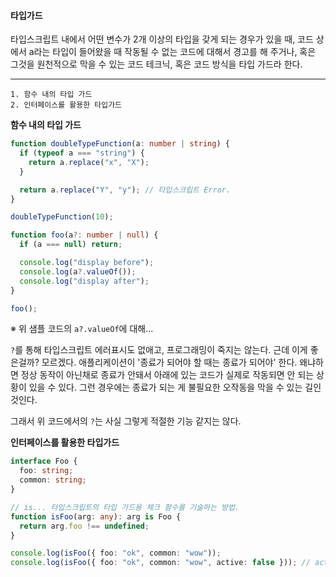 #### 타입가드

타입스크립트 내에서 어떤 변수가 2개 이상의 타입을 갖게 되는 경우가 있을 때,
코드 상에서 a라는 타입이 들어왔을 때 작동될 수 없는 코드에 대해서 경고를 해 주거나,
혹은 그것을 원천적으로 막을 수 있는 코드 테크닉,
혹은 코드 방식을 타입 가드라 한다.

---

```
1. 함수 내의 타입 가드
2. 인터페이스를 활용한 타입가드
```

**함수 내의 타입 가드**

```ts
function doubleTypeFunction(a: number | string) {
  if (typeof a === "string") {
    return a.replace("x", "X");
  }

  return a.replace("Y", "y"); // 타입스크립트 Error.
}

doubleTypeFunction(10);
```

```ts
function foo(a?: number | null) {
  if (a === null) return;

  console.log("display before");
  console.log(a?.valueOf());
  console.log("display after");
}

foo();
```

※ 위 샘플 코드의 `a?.valueOf`에 대해...

`?`를 통해 타입스크립트 에러표시도 없애고, 프로그래밍이 죽지는 않는다.
근데 이게 좋은걸까? 모르겠다.
애플리케이션이 '종료가 되어야 할 때는 종료가 되어야' 한다.
왜냐하면 정상 동작이 아닌채로 종료가 안돼서 아래에 있는 코드가 실제로 작동되면 안 되는 상황이 있을 수 있다.
그런 경우에는 종료가 되는 게 불필요한 오작동을 막을 수 있는 길인 것인다.

그래서 위 코드에서의 `?`는 사실 그렇게 적절한 기능 같지는 않다.

**인터페이스를 활용한 타입가드**

```ts
interface Foo {
  foo: string;
  common: string;
}

// is... 타입스크립트의 타입 가드용 체크 함수를 기술하는 방법.
function isFoo(arg: any): arg is Foo {
  return arg.foo !== undefined;
}

console.log(isFoo({ foo: "ok", common: "wow"));
console.log(isFoo({ foo: "ok", common: "wow", active: false })); // active라는 속성이 Foo에 없음애도 불구하고, 타입가드에서는 확인하지 못하는 한계는 존재한다.
```
